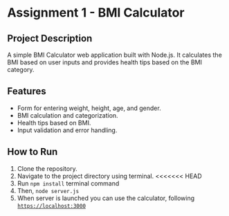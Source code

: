 # Assignment 1 - BMI Calculator

## Project Description
A simple BMI Calculator web application built with Node.js. It calculates the BMI based on user inputs and provides health tips based on the BMI category.

## Features
- Form for entering weight, height, age, and gender.
- BMI calculation and categorization.
- Health tips based on BMI.
- Input validation and error handling.

## How to Run
1. Clone the repository.
2. Navigate to the project directory using terminal.
<<<<<<< HEAD
3. Run `npm install` terminal command
4. Then, `node server.js`
5. When server is launched you can use the calculator, following <a href="https://localhost:3000">`https://localhost:3000`</a>
